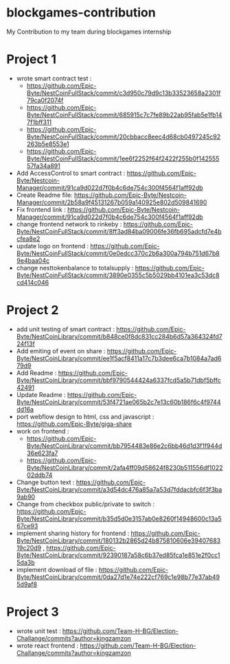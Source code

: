 # blockgames-contribution
My Contribution to my team during blockgames internship

# Project 1
- wrote smart contract test : 
     - https://github.com/Epic-Byte/NestCoinFullStack/commit/c3d950c79d9c13b33523658a2301f79ca0f2074f
     - https://github.com/Epic-Byte/NestCoinFullStack/commit/685915c7c7fe89b22ab95fab5e1fb147f1bff311
     - https://github.com/Epic-Byte/NestCoinFullStack/commit/20cbbacc8eec4d68cb0497245c92263b5e8553e1
     - https://github.com/Epic-Byte/NestCoinFullStack/commit/1ee6f2252f64f2422f255b0f14255557fa34a891
-  Add AccessControl to smart contract : https://github.com/Epic-Byte/Nestcoin-Manager/commit/91ca9d022d7f0b4c6de754c300f4564f1aff92db
- Create Readme file: https://github.com/Epic-Byte/Nestcoin-Manager/commit/2b58a9f45131267b059a140925e802d509841690
- Fix frontend link : https://github.com/Epic-Byte/Nestcoin-Manager/commit/91ca9d022d7f0b4c6de754c300f4564f1aff92db
- change frontend network to rinkeby : https://github.com/Epic-Byte/NestCoinFullStack/commit/8ff3ad84ba09006fe36fb695adcfd7e4bcfea8e2
- update logo on frontend : https://github.com/Epic-Byte/NestCoinFullStack/commit/0e0edcc370c2b6a300a794b751d67b89e4baa04c
-  change nesttokenbalance to totalsupply : https://github.com/Epic-Byte/NestCoinFullStack/commit/3890e0355c5b5029bb4101ea3c53dc8cd414c046

# Project 2
- add unit testing of smart contract : https://github.com/Epic-Byte/NestCoinLibrary/commit/b848ce0f8dc831cc284b6d57a364324fd724f13f
- Add emiting of event on share : https://github.com/Epic-Byte/NestCoinLibrary/commit/ee1f5acf8411a17c7b3dee6ca7b1084a7ad679d9
- Add Readme : https://github.com/Epic-Byte/NestCoinLibrary/commit/bbf9790544424a6337fcd5a5b71dbf5bffc42491
- Update Readme : https://github.com/Epic-Byte/NestCoinLibrary/commit/53f4721ae065b2c7e13c60b186f6c4f9744dd16a
- port webflow design to html, css and javascript : https://github.com/Epic-Byte/giga-share
- work on frontend : 
     - https://github.com/Epic-Byte/NestCoinLibrary/commit/bb7954483e86e2c6bb46d1d3f1f944d36e623fa7
     - https://github.com/Epic-Byte/NestCoinLibrary/commit/2afa4ff09d58624f8230b511556df102202ddb74
- Change button text : https://github.com/Epic-Byte/NestCoinLibrary/commit/a3d54dc476a85a7a53d7fddacbfc6f3f3ba9ab90
- Change from checkbox public/private to switch : https://github.com/Epic-Byte/NestCoinLibrary/commit/b35d5d0e3157ab0e8260f14948600c13a567ce93
- implement sharing history for frontend : https://github.com/Epic-Byte/NestCoinLibrary/commit/180132b2865d24b875810606e3940768319c20d9 , https://github.com/Epic-Byte/NestCoinLibrary/commit/92390187a58c6b37ed85fca1e851e2f0cc15da3b
- implement download of file : https://github.com/Epic-Byte/NestCoinLibrary/commit/0da27d1e74e222cf769c1e98b77e37ab495d9af8

# Project 3
- wrote unit test  : https://github.com/Team-H-BG/Election-Challange/commits?author=kingzamzon
- wrote react frontend : https://github.com/Team-H-BG/Election-Challange/commits?author=kingzamzon
